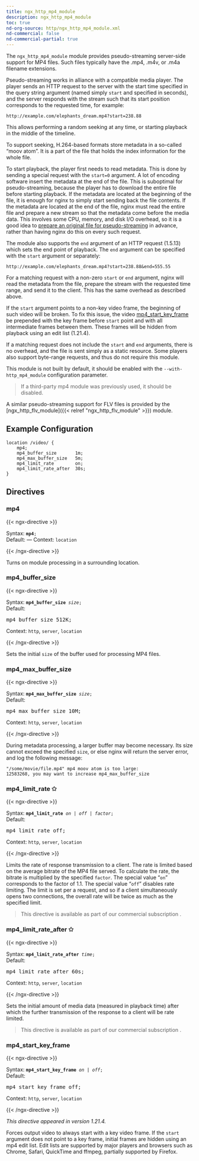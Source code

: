 ```yaml
---
title: ngx_http_mp4_module
description: ngx_http_mp4_module
toc: true
nd-org-source: http/ngx_http_mp4_module.xml
nd-commercial: false
nd-commercial-partial: true
---
```



<!--
      ********************************************************************************
      🛑 WARNING: AUTOGENERATED FILE - DO NOT EDIT 🛑 This Markdown file was
      automatically generated from the source XML documentation. Any manual
      changes made directly to this file will be overwritten. To request or
      suggest changes, please edit the source XML files instead.
      https://github.com/nginx/nginx.org/tree/main/xml/en
      ********************************************************************************
      -->


The `ngx_http_mp4_module` module provides pseudo-streaming
server-side support for MP4 files.
Such files typically have the .mp4, .m4v,
or .m4a filename extensions.

Pseudo-streaming works in alliance with a compatible media player.
The player sends an HTTP request to the server with the start time
specified in the query string argument (named simply
`start`
and specified in seconds), and the server responds with the stream
such that its start position corresponds to the requested time,
for example:

```nginx 
http://example.com/elephants_dream.mp4?start=238.88
 ```


This allows performing a random seeking at any time, or starting playback
in the middle of the timeline.

To support seeking, H.264-based formats store metadata
in a so-called “moov atom”.
It is a part of the file that holds the index information for the
whole file.

To start playback, the player first needs to read metadata.
This is done by sending a special request with the
`start=0` argument.
A lot of encoding software insert the metadata at
the end of the file.
This is suboptimal for pseudo-streaming, because the player
has to download the entire file before starting playback.
If the metadata are located at the beginning of the file,
it is enough for nginx to simply start sending back the file contents.
If the metadata are located at the end of the file,
nginx must read the entire file and prepare a new stream so that
the metadata come before the media data.
This involves some CPU, memory, and disk I/O overhead,
so it is a good idea to
[
prepare an original file for pseudo-streaming](https://github.com/flowplayer/flowplayer/wiki/7.1.1-video-file-correction) in advance,
rather than having nginx do this on every such request.

The module also supports the `end` argument of an HTTP request
(1.5.13) which sets the end point of playback.
The `end` argument can be specified with the
`start` argument
or separately:

```nginx 
http://example.com/elephants_dream.mp4?start=238.88&end=555.55
 ```


For a matching request with a non-zero
`start` or `end`
argument, nginx will read the metadata from the file, prepare the
stream with the requested time range, and send it to the client.
This has the same overhead as described above.

If the `start` argument points to
a non-key video frame,
the beginning of such video will be broken.
To fix this issue, the video
[mp4_start_key_frame](#mp4_start_key_frame) be prepended with
the key frame before `start` point
and with all intermediate frames between them.
These frames will be hidden from playback
using an edit list (1.21.4).

If a matching request does not include the
`start` and `end`
arguments, there is no overhead, and the file is sent simply as a static
resource.
Some players also support byte-range requests, and thus do not require
this module.

This module is not built by default, it should be enabled with the
`--with-http_mp4_module`
configuration parameter.

> If a third-party mp4 module was previously used, it should be disabled.


A similar pseudo-streaming support for FLV files is provided by the
[ngx_http_flv_module]({{< relref "ngx_http_flv_module" >}}) module.
## Example Configuration


```nginx 
location /video/ {
    mp4;
    mp4_buffer_size       1m;
    mp4_max_buffer_size   5m;
    mp4_limit_rate        on;
    mp4_limit_rate_after  30s;
}
 ```

## Directives

### mp4

{{< ngx-directive >}}

<tr>
<th>Syntax: </th>
<td><code><strong>mp4</strong>;</code><br/></td>
</tr><tr>
<th>Default: </th>
<td>
      —
    </td>
</tr><tr>
<th>Context: </th>
<td><code>location</code></td>
</tr>

{{< /ngx-directive >}}


Turns on module processing in a surrounding location.
### mp4_buffer_size

{{< ngx-directive >}}

<tr>
<th>Syntax: </th>
<td><code><strong>mp4_buffer_size</strong> <i>size</i>;</code><br/></td>
</tr><tr>
<th>Default: </th>
<td><pre>mp4_buffer_size 512K;</pre></td>
</tr><tr>
<th>Context: </th>
<td><code>http</code>, <code>server</code>, <code>location</code></td>
</tr>

{{< /ngx-directive >}}


Sets the initial `size` of the buffer used for
processing MP4 files.
### mp4_max_buffer_size

{{< ngx-directive >}}

<tr>
<th>Syntax: </th>
<td><code><strong>mp4_max_buffer_size</strong> <i>size</i>;</code><br/></td>
</tr><tr>
<th>Default: </th>
<td><pre>mp4_max_buffer_size 10M;</pre></td>
</tr><tr>
<th>Context: </th>
<td><code>http</code>, <code>server</code>, <code>location</code></td>
</tr>

{{< /ngx-directive >}}


During metadata processing, a larger buffer may become necessary.
Its size cannot exceed the specified `size`,
or else nginx will return the
 server error,
and log the following message:

```nginx 
"/some/movie/file.mp4" mp4 moov atom is too large:
12583268, you may want to increase mp4_max_buffer_size
 ```

### mp4_limit_rate ✩

{{< ngx-directive >}}

<tr>
<th>Syntax: </th>
<td><code><strong>mp4_limit_rate</strong> <i>on</i> <i>|</i> <i>off</i> <i>|</i> <i>factor</i>;</code><br/></td>
</tr><tr>
<th>Default: </th>
<td><pre>mp4_limit_rate off;</pre></td>
</tr><tr>
<th>Context: </th>
<td><code>http</code>, <code>server</code>, <code>location</code></td>
</tr>

{{< /ngx-directive >}}


Limits the rate of response transmission to a client.
The rate is limited based on the average bitrate of the
MP4 file served.
To calculate the rate, the bitrate is multiplied by the specified
`factor`.
The special value “`on`” corresponds to the factor of 1.1.
The special value “`off`” disables rate limiting.
The limit is set per a request, and so if a client simultaneously opens
two connections, the overall rate will be twice as much
as the specified limit.

> This directive is available as part of our commercial subscription .

### mp4_limit_rate_after ✩

{{< ngx-directive >}}

<tr>
<th>Syntax: </th>
<td><code><strong>mp4_limit_rate_after</strong> <i>time</i>;</code><br/></td>
</tr><tr>
<th>Default: </th>
<td><pre>mp4_limit_rate_after 60s;</pre></td>
</tr><tr>
<th>Context: </th>
<td><code>http</code>, <code>server</code>, <code>location</code></td>
</tr>

{{< /ngx-directive >}}


Sets the initial amount of media data (measured in playback time)
after which the further transmission of the response to a client
will be rate limited.

> This directive is available as part of our commercial subscription .

### mp4_start_key_frame

{{< ngx-directive >}}

<tr>
<th>Syntax: </th>
<td><code><strong>mp4_start_key_frame</strong> <i>on</i> <i>|</i> <i>off</i>;</code><br/></td>
</tr><tr>
<th>Default: </th>
<td><pre>mp4_start_key_frame off;</pre></td>
</tr><tr>
<th>Context: </th>
<td><code>http</code>, <code>server</code>, <code>location</code></td>
</tr>

{{< /ngx-directive >}}

_This directive appeared in version 1.21.4._


Forces output video to always start with a key video frame.
If the `start` argument does not point to a key frame,
initial frames are hidden using an mp4 edit list.
Edit lists are supported by major players and browsers such as
Chrome, Safari, QuickTime and ffmpeg,
partially supported by Firefox.
